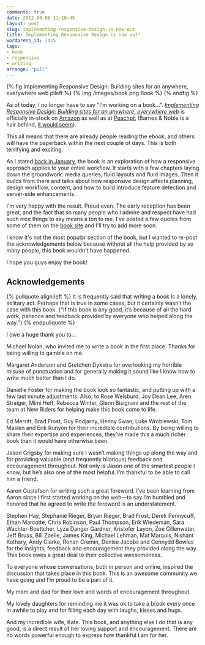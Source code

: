 ```yaml
---
comments: true
date: 2012-08-06 11:10:45
layout: post
slug: implementing-responsive-design-is-now-out
title: Implementing Responsive Design is now out!
wordpress_id: 1425
tags:
- book
- responsive
- writing
arrange: "pull"
---
```


{% fig Implementing Responsive Design: Building sites for an anywhere, everywhere web plleft %}
	{% img /images/book.png Book %}
{% endfig %}

As of today, I no longer have to say "I'm working on a book…". [_Implementing Responsive Design: Building sites for an anywhere, everywhere web_](http://implementingresponsivedesign.com) is officially in-stock on [Amazon](http://www.amazon.com/Implementing-Responsive-Design-Building-everywhere/dp/0321821688/) as well as at [Peachpit](http://www.peachpit.com/store/product.aspx?isbn=0321821688) (Barnes & Noble is a hair behind, [it would seem](http://www.barnesandnoble.com/w/implementing-responsive-design-tim-kadlec/1110854574?ean=9780321821683)).

This all means that there are already people reading the ebook, and others will have the paperback within the next couple of days. This is both terrifying and exciting.

As I stated [back in January](http://timkadlec.com/2012/01/im-writing-a-book/), the book is an exploration of how a responsive approach applies to your entire workflow. It starts with a few chapters laying down the groundwork: media queries, fluid layouts and fluid images. Then it builds from there and talks about how responsive design affects planning, design workflow, content, and how to build introduce feature detection and server-side enhancements.

I'm very happy with the result. Proud even. The early reception has been great, and the fact that so many people who I admire and respect have had such nice things to say means a ton to me. I've posted a few quotes from some of them on the [book site](http://www.implementingresponsivedesign.com/#reviews) and I'll try to add more soon.

I know it's not the most popular section of the book, but I wanted to re-post the acknowledgements below because without all the help provided by so many people, this book wouldn't have happened.

I hope you guys enjoy the book!


## Acknowledgements

{% pullquote align:left %}
It is frequently said that writing a book is a lonely, solitary act. Perhaps that is true in some cases, but it certainly wasn’t the case with this book. {"If this book is any good, it’s because of all the hard work, patience and feedback provided by everyone who helped along the way."}
{% endpullquote %}

I owe a huge thank you to...

Michael Nolan, who invited me to write a book in the first place. Thanks for being willing to gamble on me.

Margaret Anderson and Gretchen Dykstra for overlooking my horrible misuse of punctuation and for generally making it sound like I know how to write much better than I do.

Danielle Foster for making the book look so fantastic, and putting up with a few last minute adjustments. Also, to Rose Weisburd, Joy Dean Lee, Aren Straiger, Mimi Heft, Rebecca Winter, Glenn Bisignani and the rest of the team at New Riders for helping make this book come to life.

Ed Merritt, Brad Frost, Guy Podjarny, Henny Swan, Luke Wroblewski, Tom Maslen and Erik Runyon for their incredible contributions. By being willing to share their expertise and experiences, they’ve made this a much richer book than it would have otherwise been.

Jason Grigsby for making sure I wasn’t making things up along the way and for providing valuable (and frequently hilarious) feedback and encouragement throughout. Not only is Jason one of the smartest people I know, but he’s also one of the most helpful. I’m thankful to be able to call him a friend.

Aaron Gustafson for writing such a great foreword. I’ve been learning from Aaron since I first started working on the web—to say I’m humbled and honored that he agreed to write the foreword is an understatement.

Stephen Hay, Stephanie Rieger, Bryan Rieger, Brad Frost, Derek Pennycuff, Ethan Marcotte, Chris Robinson, Paul Thompson, Erik Wiedeman, Sara Wachter-Boettcher, Lyza Danger Gardner, Kristofer Layon, Zoe Gillenwater, Jeff Bruss, Bill Zoelle, James King, Michael Lehman, Mat Marquis, Nishant Kothary, Andy Clarke, Ronan Cremin, Denise Jacobs and Cennydd Bowles for the insights, feedback and encouragement they provided along the way. This book owes a great deal to their collective awesomeness.

To everyone whose conversations, both in person and online, inspired the discussion that takes place in this book. This is an awesome community we have going and I’m proud to be a part of it.

My mom and dad for their love and words of encouragement throughout.

My lovely daughters for reminding me it was ok to take a break every once in awhile to play and for filling each day with laughs, kisses and hugs.

And my incredible wife, Kate. This book, and anything else I do that is any good, is a direct result of her loving support and encouragement. There are no words powerful enough to express how thankful I am for her.